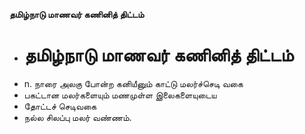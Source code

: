 **தமிழ்நாடு மாணவர் கணினித் திட்டம்**
- # தமிழ்நாடு மாணவர் கணினித் திட்டம்
- n. நாரை அலகு போன்ற கனியீனும் காட்டு மலர்ச்செடி வகை
- பகட்டான மலர்களையும் மணமுள்ள இலைகளையுடைய
- தோட்டச் செடிவகை
- நல்ல சிலப்பு மலர் வண்ணம்.

